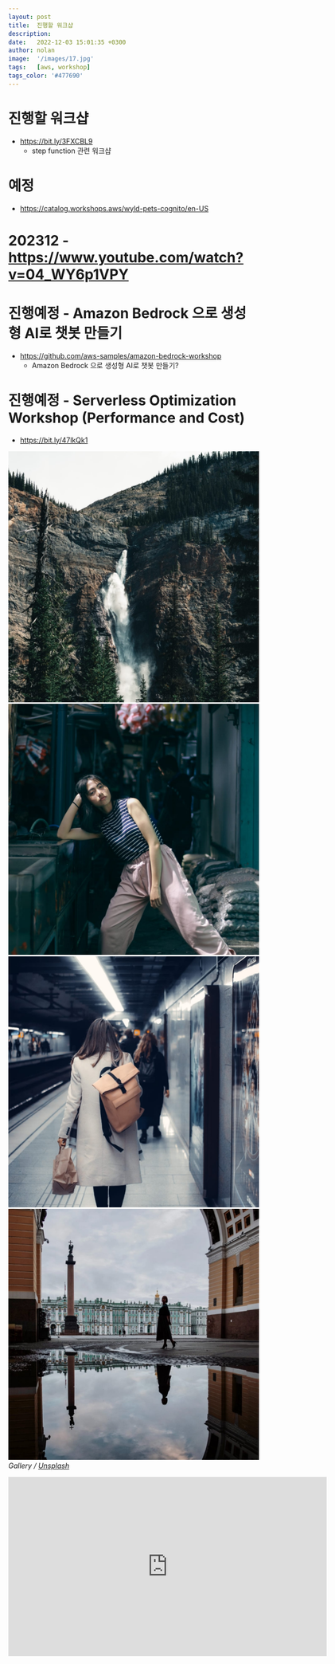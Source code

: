 ```yaml
---
layout: post
title:  진행할 워크샵
description:
date:   2022-12-03 15:01:35 +0300
author: nolan
image:  '/images/17.jpg'
tags:   [aws, workshop]
tags_color: '#477690'
---
```




# 진행할 워크샵
* https://bit.ly/3FXCBL9
  + step function 관련 워크샵


# 예정
* https://catalog.workshops.aws/wyld-pets-cognito/en-US


# 202312 - https://www.youtube.com/watch?v=04_WY6p1VPY


# 진행예정 - Amazon Bedrock 으로 생성형 AI로 챗봇 만들기
* https://github.com/aws-samples/amazon-bedrock-workshop
  + Amazon Bedrock 으로 생성형 AI로 챗봇 만들기?

# 진행예정 - Serverless Optimization Workshop (Performance and Cost)
* https://bit.ly/47lkQk1



<div class="gallery-box">
  <div class="gallery gallery--post">
    <img src="/images/32.jpg" loading="lazy" alt="Mountains">
    <img src="/images/33.jpg" loading="lazy" alt="Woman">
    <img src="/images/34.jpg" loading="lazy" alt="Subway">
    <img src="/images/35.jpg" loading="lazy" alt="City">
  </div>
  <em>Gallery / <a href="https://unsplash.com/" target="_blank">Unsplash</a></em>
</div>



<p><iframe src="https://player.vimeo.com/video/148003889?h=d36b8b4cbb" loading="lazy" width="640" height="360" frameborder="0" allowfullscreen></iframe></p>

